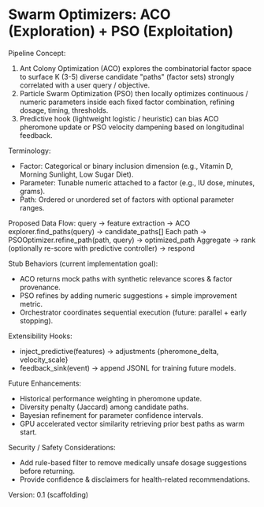 # Swarm Optimizers: ACO (Exploration) + PSO (Exploitation)

Pipeline Concept:
1. Ant Colony Optimization (ACO) explores the combinatorial factor space to surface K (3-5) diverse candidate "paths" (factor sets) strongly correlated with a user query / objective.
2. Particle Swarm Optimization (PSO) then locally optimizes continuous / numeric parameters inside each fixed factor combination, refining dosage, timing, thresholds.
3. Predictive hook (lightweight logistic / heuristic) can bias ACO pheromone update or PSO velocity dampening based on longitudinal feedback.

Terminology:
- Factor: Categorical or binary inclusion dimension (e.g., Vitamin D, Morning Sunlight, Low Sugar Diet).
- Parameter: Tunable numeric attached to a factor (e.g., IU dose, minutes, grams).
- Path: Ordered or unordered set of factors with optional parameter ranges.

Proposed Data Flow:
query -> feature extraction -> ACO explorer.find_paths(query) -> candidate_paths[]
Each path -> PSOOptimizer.refine_path(path, query) -> optimized_path
Aggregate -> rank (optionally re-score with predictive controller) -> respond

Stub Behaviors (current implementation goal):
- ACO returns mock paths with synthetic relevance scores & factor provenance.
- PSO refines by adding numeric suggestions + simple improvement metric.
- Orchestrator coordinates sequential execution (future: parallel + early stopping).

Extensibility Hooks:
- inject_predictive(features) -> adjustments {pheromone_delta, velocity_scale}
- feedback_sink(event) -> append JSONL for training future models.

Future Enhancements:
- Historical performance weighting in pheromone update.
- Diversity penalty (Jaccard) among candidate paths.
- Bayesian refinement for parameter confidence intervals.
- GPU accelerated vector similarity retrieving prior best paths as warm start.

Security / Safety Considerations:
- Add rule-based filter to remove medically unsafe dosage suggestions before returning.
- Provide confidence & disclaimers for health-related recommendations.

Version: 0.1 (scaffolding)
